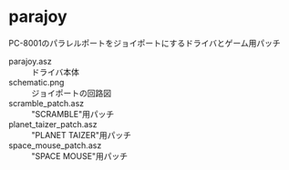 # parajoy
PC-8001のパラレルポートをジョイポートにするドライバとゲーム用パッチ

<dl>
  <dt>parajoy.asz</dt>
  <dd>ドライバ本体</dd>
  <dt>schematic.png</dt>
  <dd>ジョイポートの回路図</dd>
  <dt>scramble_patch.asz</dt>
  <dd>"SCRAMBLE"用パッチ</dd>
  <dt>planet_taizer_patch.asz</dt>
  <dd>"PLANET TAIZER"用パッチ</dd>
  <dt>space_mouse_patch.asz</dt>
  <dd>"SPACE MOUSE"用パッチ</dd>
</dl>
